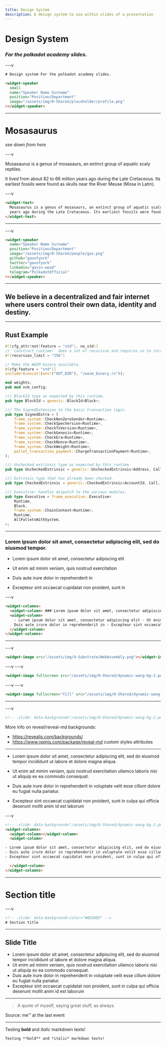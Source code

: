 ```yaml
---
title: Design System
description: A design system to use within slides of a presentation
---
```


# Design System

### _For the polkadot academy slides._

<widget-speaker small name="Speaker Name Surname" position="Position/Department" image="/assets/img/0-Shared/placeholder/profile.png"></widget-speaker>

---v

```html
# Design system For the polkadot academy slides.

<widget-speaker
  small
  name="Speaker Name Surname"
  position="Position/Department"
  image="/assets/img/0-Shared/placeholder/profile.png"
></widget-speaker>
```

---

# Mosasaurus

_see down from here_

---v

<widget-text>

Mosasaurus is a genus of mosasaurs, an extinct group of aquatic scaly reptiles.

It lived from about 82 to 66 million years ago during the Late Cretaceous. Its earliest fossils were found as skulls near the River Meuse (Mosa in Latin).

</widget-text>

---v

```html
<widget-text>
  Mosasaurus is a genus of mosasaurs, an extinct group of aquatic scaly reptiles. It lived from about 82 to 66 million
  years ago during the Late Cretaceous. Its earliest fossils were found as skulls near the River Meuse (Mosa in Latin).
</widget-text>
```

---

<widget-speaker name="Gavin Wood" position="Founder Parity & Web3 Foundation" image="/assets/img/0-Shared/people/gav.png" github="gavofyork" twitter="gavofyork" linkedin="gavin-wood-88843316" matrix="gav:matrix.parity.io"></widget-speaker>

---v

```html
<widget-speaker
  name="Speaker Name Surname"
  position="Position/Department"
  image="/assets/img/0-Shared/people/gav.png"
  github="gavofyork"
  twitter="gavofyork"
  linkedin="gavin-wood"
  telegram="PolkadotOfficial"
></widget-speaker>
```

---

## We believe in a decentralized and fair internet where users control their own data, identity and destiny.

---

## Rust Example

```rust [0|1,6|15-25|30-31]
#![cfg_attr(not(feature = "std"), no_std)]
// `construct_runtime!` does a lot of recursion and requires us to increase the limit to 256.
#![recursion_limit = "256"]

// Make the WASM binary available.
#[cfg(feature = "std")]
include!(concat!(env!("OUT_DIR"), "/wasm_binary.rs"));

mod weights;
pub mod xcm_config;

/// BlockId type as expected by this runtime.
pub type BlockId = generic::BlockId<Block>;

/// The SignedExtension to the basic transaction logic.
pub type SignedExtra = (
	frame_system::CheckNonZeroSender<Runtime>,
	frame_system::CheckSpecVersion<Runtime>,
	frame_system::CheckTxVersion<Runtime>,
	frame_system::CheckGenesis<Runtime>,
	frame_system::CheckEra<Runtime>,
	frame_system::CheckNonce<Runtime>,
	frame_system::CheckWeight<Runtime>,
	pallet_transaction_payment::ChargeTransactionPayment<Runtime>,
);

/// Unchecked extrinsic type as expected by this runtime.
pub type UncheckedExtrinsic = generic::UncheckedExtrinsic<Address, Call, Signature, SignedExtra>;

/// Extrinsic type that has already been checked.
pub type CheckedExtrinsic = generic::CheckedExtrinsic<AccountId, Call, SignedExtra>;

/// Executive: handles dispatch to the various modules.
pub type Executive = frame_executive::Executive<
	Runtime,
	Block,
	frame_system::ChainContext<Runtime>,
	Runtime,
	AllPalletsWithSystem,
>;
```

---

<widget-columns>
  <widget-column>

### Lorem ipsum dolor sit amet, consectetur adipiscing elit, sed do eiusmod tempor.

  </widget-column>
  <widget-column>

- Lorem ipsum dolor sit amet, consectetur adipiscing elit
- Ut enim ad minim veniam, quis nostrud exercitation
- Duis aute irure dolor in reprehenderit in
- Excepteur sint occaecat cupidatat non proident, sunt in

  </widget-column>
</widget-columns>

---v

```html
<widget-columns>
  <widget-column> ### Lorem ipsum dolor sit amet, consectetur adipiscing elit, sed do eiusmod tempor. </widget-column>
  <widget-column>
    - Lorem ipsum dolor sit amet, consectetur adipiscing elit - Ut enim ad minim veniam, quis nostrud exercitation -
    Duis aute irure dolor in reprehenderit in - Excepteur sint occaecat cupidatat non proident, sunt in
  </widget-column>
</widget-columns>
```

---

<widget-image src="/assets/img/4-Substrate/WebAssembly.png"></widget-image>

---v

```html
<widget-image src="/assets/img/4-Substrate/WebAssembly.png"></widget-image>
```
---v
<widget-image fullscreen src="/assets/img/0-Shared/dynamic-wang-bg-2.png"></widget-image>
---v
```html
<widget-image fullscreen src="/assets/img/0-Shared/dynamic-wang-bg-2.png"></widget-image>
```
---v
<widget-image fullscreen="fill" src="/assets/img/0-Shared/dynamic-wang-bg-2.png"></widget-image>
---v
```html
<widget-image fullscreen="fill" src="/assets/img/0-Shared/dynamic-wang-bg-2.png"></widget-image>
```

---

<!-- .slide: data-background="/assets/img/0-Shared/dynamic-wang-bg-2.png" -->

---v

```html
<!-- .slide: data-background="/assets/img/0-Shared/dynamic-wang-bg-2.png" -->
```

<widget-text>

More info on reveal/reveal-md backgrounds:

- https://revealjs.com/backgrounds/
- https://www.npmjs.com/package/reveal-md custom styles attributes

</widget-text>

---

<!-- .slide: data-background="/assets/img/0-Shared/dynamic-wang-bg-2.png" -->
<widget-columns>
  <widget-column></widget-column>
  <widget-column>

- Lorem ipsum dolor sit amet, consectetur adipiscing elit, sed do eiusmod tempor incididunt ut labore et dolore magna aliqua.
- Ut enim ad minim veniam, quis nostrud exercitation ullamco laboris nisi ut aliquip ex ea commodo consequat.
- Duis aute irure dolor in reprehenderit in voluptate velit esse cillum dolore eu fugiat nulla pariatur.
- Excepteur sint occaecat cupidatat non proident, sunt in culpa qui officia deserunt mollit anim id est laborum

  </widget-column>
</widget-columns>

---v

```html
<!-- .slide: data-background="/assets/img/0-Shared/dynamic-wang-bg-2.png" -->
<widget-columns>
  <widget-column></widget-column>
  <widget-column>

- Lorem ipsum dolor sit amet, consectetur adipiscing elit, sed do eiusmod tempor incididunt ut labore et dolore magna aliqua. - Ut enim ad minim veniam, quis nostrud exercitation ullamco laboris nisi ut aliquip ex ea commodo consequat.
- Duis aute irure dolor in reprehenderit in voluptate velit esse cillum dolore eu fugiat nulla pariatur.
- Excepteur sint occaecat cupidatat non proident, sunt in culpa qui officia deserunt mollit anim id est laborum

  </widget-column>
</widget-columns>
```

---

<!-- .slide: data-background-color="#8D3AED" -->

# Section title

---v

<!-- .slide: data-background-color="#8D3AED" -->

```html
<!-- .slide: data-background-color="#8D3AED" -->
# Section title
```

---

## Slide Title

- Lorem ipsum dolor sit amet, consectetur adipiscing elit, sed do eiusmod tempor incididunt ut labore et dolore magna aliqua.
- Ut enim ad minim veniam, quis nostrud exercitation ullamco laboris nisi ut aliquip ex ea commodo consequat.
- Duis aute irure dolor in reprehenderit in voluptate velit esse cillum dolore eu fugiat nulla pariatur.
- Excepteur sint occaecat cupidatat non proident, sunt in culpa qui officia deserunt mollit anim id est laborum

---

> A quote of myself, saying great stuff, as always.

Source: me™ at the last event

---

Testing **bold** and _italic_ markdown texts!

```html
Testing **bold** and *italic* markdown texts!
```
